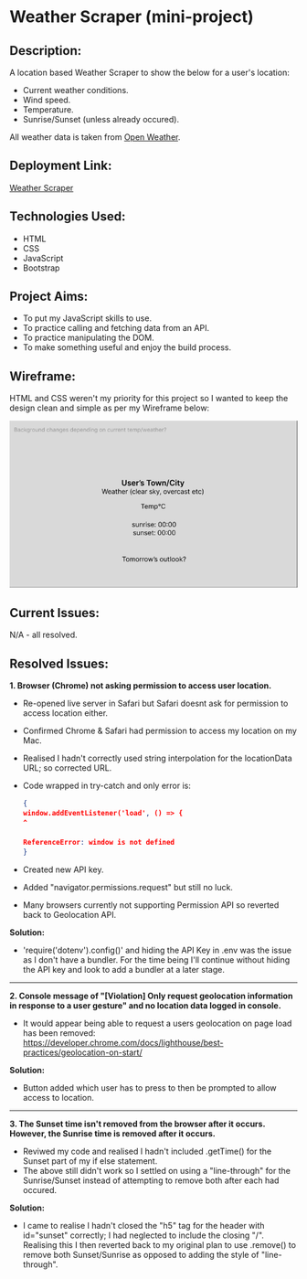  # Weather Scraper (mini-project)

## Description:

A location based Weather Scraper to show the below for a user's location:

  * Current weather conditions.
  * Wind speed.
  * Temperature.
  * Sunrise/Sunset (unless already occured).
    
 All weather data is taken from [Open Weather](https://openweathermap.org/).
    
 ## Deployment Link:
    
[Weather Scraper](https://emsley1d.github.io/Weather-Scraper/)

## Technologies Used:

   * HTML
   * CSS
   * JavaScript
   * Bootstrap

## Project Aims:

   * To put my JavaScript skills to use.
   * To practice calling and fetching data from an API.
   * To practice manipulating the DOM.
   * To make something useful and enjoy the build process.

## Wireframe:

HTML and CSS weren't my priority for this project so I wanted to keep the design clean and simple as per my Wireframe below:

![wireframe](/Wireframe.png)

## Current Issues:

N/A - all resolved.

## Resolved Issues:

**1. Browser (Chrome) not asking permission to access user location.**

  * Re-opened live server in Safari but Safari doesnt ask for permission to access location either.
  * Confirmed Chrome & Safari had permission to access my location on my Mac.
  * Realised I hadn't correctly used string interpolation for the locationData URL; so corrected URL.
  * Code wrapped in try-catch and only error is:

    ```json
    {
    window.addEventListener('load', () => {
    ^

    ReferenceError: window is not defined
    }
    ```

  * Created new API key.
  * Added "navigator.permissions.request" but still no luck.
  * Many browsers currently not supporting Permission API so reverted back to Geolocation API.

**Solution:**
  * 'require('dotenv').config()' and hiding the API Key in .env was the issue as I don't have a bundler. For the time being I'll continue without hiding the API key and look to add a bundler at a later stage.
  
---  

**2. Console message of "[Violation] Only request geolocation information in response to a user gesture" and no location data logged in console.**

  * It would appear being able to request a users geolocation on page load has been removed: https://developer.chrome.com/docs/lighthouse/best-practices/geolocation-on-start/

**Solution:**
  * Button added which user has to press to then be prompted to allow access to location.

---

**3. The Sunset time isn't removed from the browser after it occurs. However, the Sunrise time is removed after it occurs.**

  * Reviwed my code and realised I hadn't included .getTime() for the Sunset part of my if else statement. 
  * The above still didn't work so I settled on using a "line-through" for the Sunrise/Sunset instead of attempting to remove both after each had occured.

   **Solution:**
  *  I came to realise I hadn't closed the "h5" tag for the header with id="sunset" correctly; I had neglected to include the closing "/". Realising this I then reverted back to my original plan to use .remove() to remove both Sunset/Sunrise as opposed to adding the style of "line-through".


    








